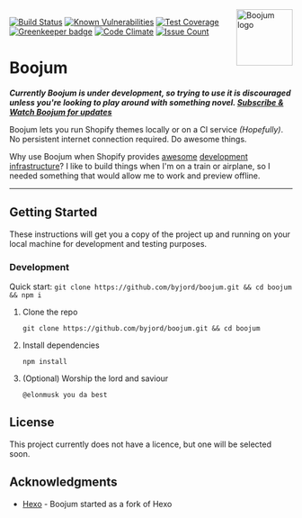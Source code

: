 <img src="http://i.imgur.com/5vo81dC.png" alt="Boojum logo" title="Boojum - Liquid, a superfluid" align="right" width="100px" />

[![Build Status](https://travis-ci.org/byjord/boojum.svg?branch=master)](https://travis-ci.org/byjord/boojum)
[![Known Vulnerabilities](https://snyk.io/test/github/byjord/boojum/badge.svg)](https://snyk.io/test/github/byjord/boojum)
[![Test Coverage](https://codeclimate.com/github/byjord/boojum/badges/coverage.svg)](https://codeclimate.com/github/byjord/boojum/coverage)
[![Greenkeeper badge](https://badges.greenkeeper.io/byjord/boojum.svg)](https://greenkeeper.io/)
[![Code Climate](https://codeclimate.com/github/byjord/boojum/badges/gpa.svg)](https://codeclimate.com/github/byjord/boojum)
[![Issue Count](https://codeclimate.com/github/byjord/boojum/badges/issue_count.svg)](https://codeclimate.com/github/byjord/boojum)		


# Boojum

***Currently Boojum is under development, so trying to use it is discouraged unless you're looking to play around with something novel. [Subscribe & Watch Boojum for updates](https://github.com/byjord/boojum/subscription)***

Boojum lets you run Shopify themes locally or on a CI service _(Hopefully)_. No persistent internet connection required. Do awesome things.

Why use Boojum when Shopify provides [awesome](https://help.shopify.com/themes/development/getting-started) [development](https://help.shopify.com/themes/development/getting-started/development-environment) [infrastructure](https://help.shopify.com/themes/development/getting-started/choosing-an-editor)? I like to build things when I'm on a train or airplane, so I needed something that would allow me to work and preview offline.

---


## Getting Started

These instructions will get you a copy of the project up and running on your local machine for development and testing purposes.

### Development
Quick start: `git clone https://github.com/byjord/boojum.git && cd boojum && npm i`

1. Clone the repo
    ```terminal
    git clone https://github.com/byjord/boojum.git && cd boojum
    ```

2. Install dependencies
    ```terminal
    npm install
    ```

3. (Optional) Worship the lord and saviour
    ```terminal
    @elonmusk you da best
    ```


## License

This project currently does not have a licence, but one will be selected soon.

## Acknowledgments

* [Hexo](https://github.com/hexojs/hexo/) - Boojum started as a fork of Hexo
